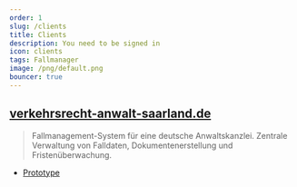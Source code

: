```yaml
---
order: 1
slug: /clients
title: Clients
description: You need to be signed in
icon: clients
tags: Fallmanager
image: /png/default.png
bouncer: true
---
```


## [verkehrsrecht-anwalt-saarland.de](https://verkehrsrecht-anwalt-saarland.de/)

> Fallmanagement-System für eine deutsche Anwaltskanzlei. Zentrale Verwaltung von Falldaten, Dokumentenerstellung und Fristenüberwachung.

- [Prototype](/clients/fallmanager/prototype)
